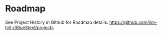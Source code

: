 # Roadmap
See Project History in Github for Roadmap details.
https://github.com/jim-hill-r/BlueSteel/projects
